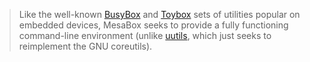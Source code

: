 
[repo]: https://github.com/mesalock-linux/mesabox.git

> Like the well-known [BusyBox][desc-busybox]
>  and [Toybox][desc-toybox] sets of utilities
>  popular on embedded devices, MesaBox seeks
>  to provide a fully functioning command-line
>  environment (unlike [uutils][desc-uutils],
>  which just seeks to reimplement the GNU coreutils).
> 

[desc-busybox]: https://busybox.net/about
[desc-toybox]: https://landley.net/toybox/about.html
[desc-uutils]: https://github.com/uutils/coreutils.git
